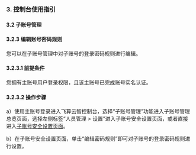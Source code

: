 ### 3. 控制台使用指引

#### 3.2 子账号管理

#### 3.2.3 编辑账号密码规则

您可以在子账号管理中对子账号的登录密码规则进行编辑。

#### 3.2.3.1 前提条件

您拥有主账号用户登录权限，且该主账号已完成账号实名认证。

#### 3.2.3.2 操作步骤

a）使用主账号登录进入飞算云智控制台，选择“子账号管理”功能进入子账号管理总览页面，选择左侧标签“人员管理 > 设置”进入子账号安全设置页面，或者直接进入[子账号安全设置页面](https://user.feisuanyz.com/accountManage/accessControlSetting)。

b）在子账号安全设置页面，单击“编辑密码规则”即可对子账号的登录密码规则进行设置。
